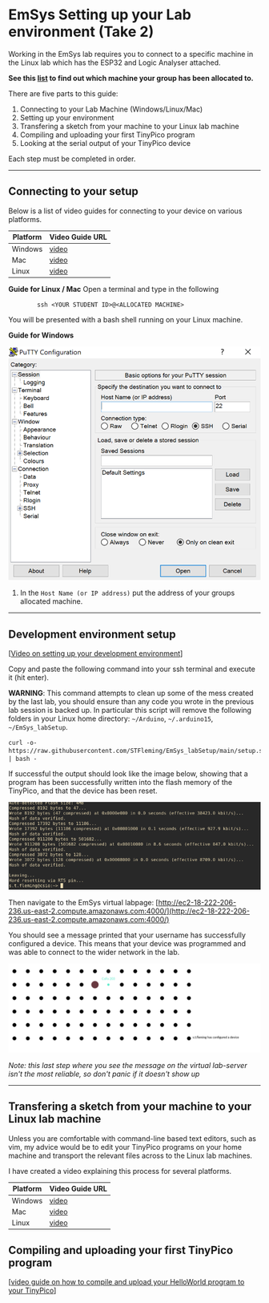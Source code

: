 # EmSys Setting up your Lab environment (Take 2) 

Working in the EmSys lab requires you to connect to a specific machine in the Linux lab which has the ESP32 and Logic Analyser attached. 

__See this [list](https://github.com/STFleming/EmSys_labSetup/tree/main/allocations) to find out which machine your group has been allocated to.__ 

There are five parts to this guide:
1. Connecting to your Lab Machine (Windows/Linux/Mac)
2. Setting up your environment
3. Transfering a sketch from your machine to your Linux lab machine 
4. Compiling and uploading your first TinyPico program 
5. Looking at the serial output of your TinyPico device

Each step must be completed in order.

-----------------------------------------------------

## Connecting to your setup

Below is a list of video guides for connecting to your device on various platforms.

| Platform | Video Guide URL          |
|----------|--------------------------|
| Windows  | [video](www.youtube.com) |
| Mac      | [video](www.youtube.com) |
| Linux    | [video](https://youtu.be/J5JkNLIkNDY) |

__Guide for Linux / Mac__
Open a terminal and type in the following
``` 
        ssh <YOUR STUDENT ID>@<ALLOCATED MACHINE>
```

You will be presented with a bash shell running on your Linux machine.

__Guide for Windows__

![](imgs/putty.png)

1. In the ``Host Name (or IP address)`` put the address of your groups allocated machine.

------------------------------

## Development environment setup

[[Video on setting up your development environment](https://youtu.be/ucdD1zjaWeg)]

Copy and paste the following command into your ssh terminal and execute it (hit enter).

__WARNING__: This command attempts to clean up some of the mess created by the last lab, you should ensure than any code you wrote in the previous lab session is backed up. In particular this script will remove the following folders in your Linux home directory: ``~/Arduino``, ``~/.arduino15``, ``~/EmSys_labSetup``.  


```
curl -o- https://raw.githubusercontent.com/STFleming/EmSys_labSetup/main/setup.sh | bash -

```
If successful the output should look like the image below, showing that a program has been successfully written into the flash memory of the TinyPico, and that the device has been reset.

![](imgs/setup_success.png)

Then navigate to the EmSys virtual labpage: [http://ec2-18-222-206-236.us-east-2.compute.amazonaws.com:4000/](http://ec2-18-222-206-236.us-east-2.compute.amazonaws.com:4000/)

You should see a message printed that your username has successfully configured a device. This means that your device was programmed and was able to connect to the wider network in the lab.

![](imgs/message_on_virtual_lab.png)

*Note: this last step where you see the message on the virtual lab-server isn't the most reliable, so don't panic if it doesn't show up*

--------------------------------

## Transfering a sketch from your machine to your Linux lab machine 

Unless you are comfortable with command-line based text editors, such as vim, my advice would be to edit your TinyPico programs on your home machine and transport the relevant files across to the Linux lab machines.

I have created a video explaining this process for several platforms.

| Platform | Video Guide URL          |
|----------|--------------------------|
| Windows  | [video](www.youtube.com) |
| Mac      | [video](www.youtube.com) |
| Linux    | [video](https://youtu.be/yt0RVEX1274) |

## Compiling and uploading your first TinyPico program 

[[video guide on how to compile and upload your HelloWorld program to your TinyPico](https://youtu.be/uddiqhSN3Ks)]
